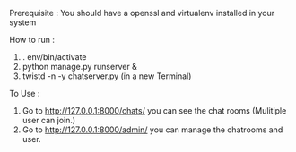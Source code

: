 Prerequisite : You should have a openssl and virtualenv installed in your system

How to run : 
1. . env/bin/activate
2. python manage.py runserver &
7. twistd -n -y chatserver.py (in a new Terminal)

To Use :
1. Go to http://127.0.0.1:8000/chats/ you can see the chat rooms (Mulitiple user can join.)
2. Go to http://127.0.0.1:8000/admin/ you can manage the chatrooms and user. 

